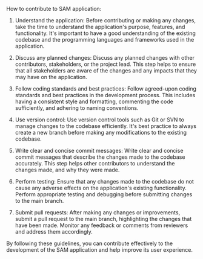 How to contribute to SAM application:

1. Understand the application: Before contributing or making any changes, take the time to understand the application's purpose, features, and functionality. It's important to have a good understanding of the existing codebase and the programming languages and frameworks used in the application.

2. Discuss any planned changes: Discuss any planned changes with other contributors, stakeholders, or the project lead. This step helps to ensure that all stakeholders are aware of the changes and any impacts that they may have on the application.

3. Follow coding standards and best practices: Follow agreed-upon coding standards and best practices in the development process. This includes having a consistent style and formatting, commenting the code sufficiently, and adhering to naming conventions.

4. Use version control: Use version control tools such as Git or SVN to manage changes to the codebase efficiently. It's best practice to always create a new branch before making any modifications to the existing codebase.

5. Write clear and concise commit messages: Write clear and concise commit messages that describe the changes made to the codebase accurately. This step helps other contributors to understand the changes made, and why they were made.

6. Perform testing: Ensure that any changes made to the codebase do not cause any adverse effects on the application's existing functionality. Perform appropriate testing and debugging before submitting changes to the main branch.

7. Submit pull requests: After making any changes or improvements, submit a pull request to the main branch, highlighting the changes that have been made. Monitor any feedback or comments from reviewers and address them accordingly.

By following these guidelines, you can contribute effectively to the development of the SAM application and help improve its user experience.
